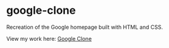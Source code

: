# google-clone
Recreation of the Google homepage built with HTML and CSS. 

View my work here: [Google Clone](https://zjakwani.github.io/google-clone/)